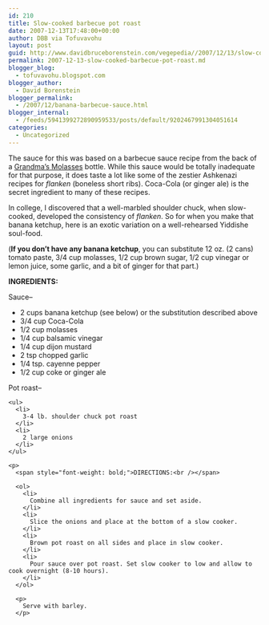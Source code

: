```yaml
---
id: 210
title: Slow-cooked barbecue pot roast
date: 2007-12-13T17:48:00+00:00
author: DBB via Tofuvavohu
layout: post
guid: http://www.davidbruceborenstein.com/vegepedia//2007/12/13/slow-cooked-barbecue-pot-roast/
permalink: 2007-12-13-slow-cooked-barbecue-pot-roast.md
blogger_blog:
  - tofuvavohu.blogspot.com
blogger_author:
  - David Borenstein
blogger_permalink:
  - /2007/12/banana-barbecue-sauce.html
blogger_internal:
  - /feeds/5941399272890959533/posts/default/9202467991304051614
categories:
  - Uncategorized
---
```

The sauce for this was based on a barbecue sauce recipe from the back of a [Grandma&#8217;s Molasses](http://www.bgfoods.com/grandmas/default.asp) bottle. While this sauce would be totally inadequate for that purpose, it does taste a lot like some of the zestier Ashkenazi recipes for <span style="font-style: italic;">flanken</span> (boneless short ribs). Coca-Cola (or ginger ale) is the secret ingredient to many of these recipes.

In college, I discovered that a well-marbled shoulder chuck, when slow-cooked, developed the consistency of <span style="font-style: italic;">flanken</span>. So for when you make that banana ketchup, here is an exotic variation on a well-rehearsed Yiddishe soul-food.

(<span style="font-weight: bold;">If you don&#8217;t have any banana ketchup</span>, you can substitute 12 oz. (2 cans) tomato paste, 3/4 cup molasses, 1/2 cup brown sugar, 1/2 cup vinegar or lemon juice, some garlic, and a bit of ginger for that part.)

<span style="font-weight: bold;">INGREDIENTS:</p> 

<p>
  </span>Sauce&#8211;<span style="font-weight: bold;"><br /></span> 
  
  <ul>
    <li>
      2 cups banana ketchup (see below) or the substitution described above
    </li>
    <li>
      3/4 cup Coca-Cola
    </li>
    <li>
      1/2 cup molasses
    </li>
    <li>
      1/4 cup balsamic vinegar
    </li>
    <li>
      1/4 cup dijon mustard
    </li>
    <li>
      2 tsp chopped garlic
    </li>
    <li>
      1/4 tsp. cayenne pepper
    </li>
    <li>
      1/2 cup coke or ginger ale
    </li>
  </ul>
  
  <p>
    Pot roast&#8211; 
    
    <ul>
      <li>
        3-4 lb. shoulder chuck pot roast
      </li>
      <li>
        2 large onions
      </li>
    </ul>
    
    <p>
      <span style="font-weight: bold;">DIRECTIONS:<br /></span> 
      
      <ol>
        <li>
          Combine all ingredients for sauce and set aside.
        </li>
        <li>
          Slice the onions and place at the bottom of a slow cooker.
        </li>
        <li>
          Brown pot roast on all sides and place in slow cooker.
        </li>
        <li>
          Pour sauce over pot roast. Set slow cooker to low and allow to cook overnight (8-10 hours).
        </li>
      </ol>
      
      <p>
        Serve with barley.
      </p>